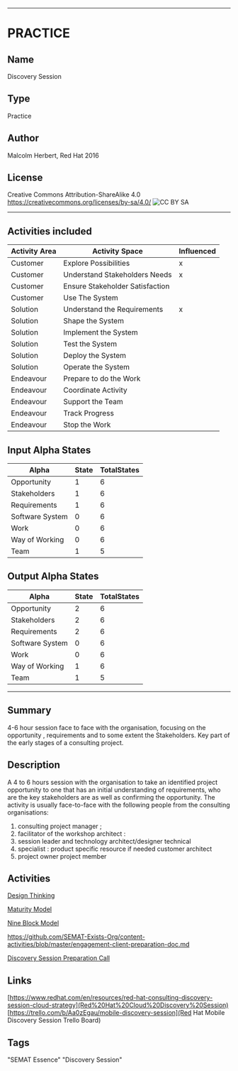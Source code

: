 ----------
# PRACTICE
## Name
Discovery Session
## Type
Practice
## Author
Malcolm Herbert, Red Hat 2016
## License
Creative Commons Attribution-ShareAlike 4.0
https://creativecommons.org/licenses/by-sa/4.0/
![CC BY SA](https://licensebuttons.net/l/by-sa/3.0/88x31.png)


----------

## Activities included

| Activity Area | Activity Space | Influenced |
|---------------|----------------|------------|
|Customer|Explore Possibilities|x|
|Customer|Understand Stakeholders Needs|x|
|Customer|Ensure Stakeholder Satisfaction||
|Customer|Use The System||
|Solution|Understand the Requirements|x|
|Solution|Shape the System||
|Solution|Implement the System||
|Solution|Test the System||
|Solution|Deploy the System||
|Solution|Operate the System||
|Endeavour|Prepare to do the Work||
|Endeavour|Coordinate Activity||
|Endeavour|Support the Team||
|Endeavour|Track Progress||
|Endeavour|Stop the Work||

## Input Alpha States
Alpha | State | TotalStates
---| --- | ---
Opportunity|1|6
Stakeholders|1|6
Requirements|1|6
Software System|0|6
Work|0|6
Way of Working|0|6
Team|1|5

## Output Alpha States
Alpha | State | TotalStates
---| --- | ---
Opportunity|2|6
Stakeholders|2|6
Requirements|2|6
Software System|0|6
Work|0|6
Way of Working|1|6
Team|1|5


----------
## Summary
4-6 hour session face to face with the organisation, focusing on the opportunity
, requirements and to some extent the Stakeholders. Key part of the early stages
 of a consulting project.

## Description
A 4 to 6 hours session with the organisation to take an identified project opportunity to one that has an initial understanding of requirements, who are the key stakeholders are as well as confirming the opportunity.
The activity is usually face-to-face with the following people from the consulting organisations:
 1. consulting project manager ; 
 2. facilitator of the workshop architect :
 3. session leader and technology architect/designer technical
 4. specialist : product specific resource if needed customer architect
 5. project owner project member

## Activities

[Design Thinking](https://github.com/SEMAT-Exists-Org/content-activities/blob/master/design-thinking.md)

[Maturity Model](https://github.com/SEMAT-Exists-Org/content-activities/blob/master/maturity-model.md)

[Nine Block Model](https://github.com/SEMAT-Exists-Org/content-activities/blob/master/nine-block-model.md)

https://github.com/SEMAT-Exists-Org/content-activities/blob/master/engagement-client-preparation-doc.md

[Discovery Session Preparation Call](https://github.com/SEMAT-Exists-Org/content-activities/blob/master/preparation-call.md)


## Links
[https://www.redhat.com/en/resources/red-hat-consulting-discovery-session-cloud-strategy](Red%20Hat%20Cloud%20Discovery%20Session)
[https://trello.com/b/Aa0zEgau/mobile-discovery-session](Red Hat Mobile Discovery Session Trello Board)

## Tags
"SEMAT Essence" "Discovery Session"
